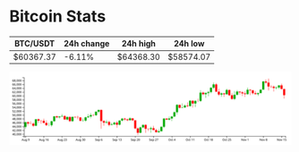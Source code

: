# Bitcoin Stats

BTC/USDT|24h change|24h high|24h low|
|---|---|---|---|
|$60367.37|-6.11%|$64368.30|$58574.07|

<img src="./chart.svg">
